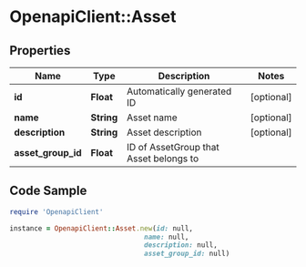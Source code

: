# OpenapiClient::Asset

## Properties

Name | Type | Description | Notes
------------ | ------------- | ------------- | -------------
**id** | **Float** | Automatically generated ID | [optional] 
**name** | **String** | Asset name | [optional] 
**description** | **String** | Asset description | [optional] 
**asset_group_id** | **Float** | ID of AssetGroup that Asset belongs to | 

## Code Sample

```ruby
require 'OpenapiClient'

instance = OpenapiClient::Asset.new(id: null,
                                 name: null,
                                 description: null,
                                 asset_group_id: null)
```


